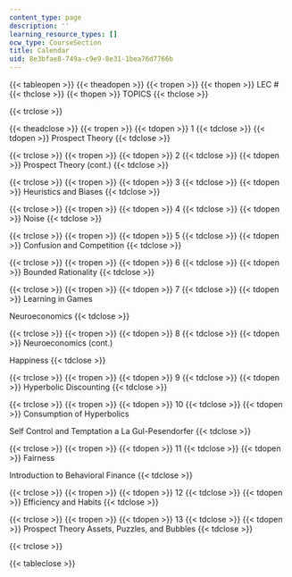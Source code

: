 ```yaml
---
content_type: page
description: ''
learning_resource_types: []
ocw_type: CourseSection
title: Calendar
uid: 8e3bfae8-749a-c9e9-8e31-1bea76d7766b
---
```


{{< tableopen >}}
{{< theadopen >}}
{{< tropen >}}
{{< thopen >}}
LEC #
{{< thclose >}}
{{< thopen >}}
TOPICS
{{< thclose >}}

{{< trclose >}}

{{< theadclose >}}
{{< tropen >}}
{{< tdopen >}}
1
{{< tdclose >}}
{{< tdopen >}}
Prospect Theory
{{< tdclose >}}

{{< trclose >}}
{{< tropen >}}
{{< tdopen >}}
2
{{< tdclose >}}
{{< tdopen >}}
Prospect Theory (cont.)
{{< tdclose >}}

{{< trclose >}}
{{< tropen >}}
{{< tdopen >}}
3
{{< tdclose >}}
{{< tdopen >}}
Heuristics and Biases
{{< tdclose >}}

{{< trclose >}}
{{< tropen >}}
{{< tdopen >}}
4
{{< tdclose >}}
{{< tdopen >}}
Noise
{{< tdclose >}}

{{< trclose >}}
{{< tropen >}}
{{< tdopen >}}
5
{{< tdclose >}}
{{< tdopen >}}
Confusion and Competition
{{< tdclose >}}

{{< trclose >}}
{{< tropen >}}
{{< tdopen >}}
6
{{< tdclose >}}
{{< tdopen >}}
Bounded Rationality
{{< tdclose >}}

{{< trclose >}}
{{< tropen >}}
{{< tdopen >}}
7
{{< tdclose >}}
{{< tdopen >}}
Learning in Games  
  
Neuroeconomics
{{< tdclose >}}

{{< trclose >}}
{{< tropen >}}
{{< tdopen >}}
8
{{< tdclose >}}
{{< tdopen >}}
Neuroeconomics (cont.)  
  
Happiness
{{< tdclose >}}

{{< trclose >}}
{{< tropen >}}
{{< tdopen >}}
9
{{< tdclose >}}
{{< tdopen >}}
Hyperbolic Discounting
{{< tdclose >}}

{{< trclose >}}
{{< tropen >}}
{{< tdopen >}}
10
{{< tdclose >}}
{{< tdopen >}}
Consumption of Hyperbolics  
  
Self Control and Temptation a La Gul-Pesendorfer
{{< tdclose >}}

{{< trclose >}}
{{< tropen >}}
{{< tdopen >}}
11
{{< tdclose >}}
{{< tdopen >}}
Fairness  
  
Introduction to Behavioral Finance
{{< tdclose >}}

{{< trclose >}}
{{< tropen >}}
{{< tdopen >}}
12
{{< tdclose >}}
{{< tdopen >}}
Efficiency and Habits
{{< tdclose >}}

{{< trclose >}}
{{< tropen >}}
{{< tdopen >}}
13
{{< tdclose >}}
{{< tdopen >}}
Prospect Theory Assets, Puzzles, and Bubbles
{{< tdclose >}}

{{< trclose >}}

{{< tableclose >}}